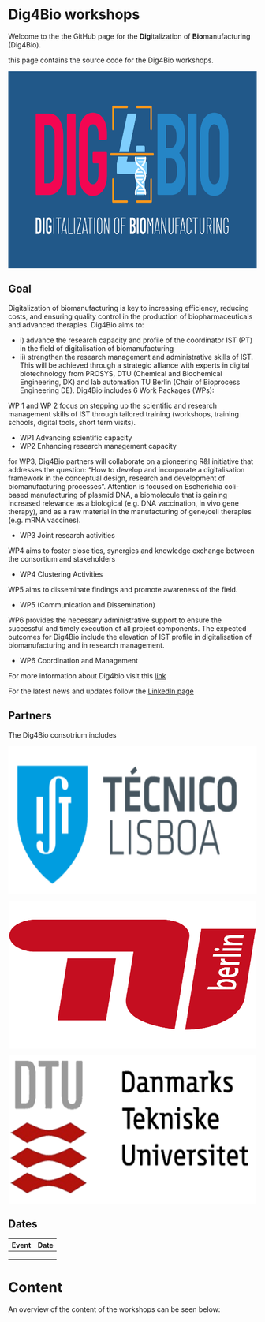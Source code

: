 # Dig4Bio workshops


Welcome to the the GitHub page for the **Dig**italization of **Bio**manufacturing (Dig4Bio).

this page contains the source code for the Dig4Bio workshops.

<img src="media/logo/dig4bio_v2.png" 
        alt="Picture" 
        width="600" 
        height="400" 
        style="display: block; margin: 0 auto" />

## Goal
Digitalization of biomanufacturing is key to increasing efficiency, reducing costs, and ensuring quality control in the production of biopharmaceuticals and advanced therapies. Dig4Bio aims to: 
* i) advance the research capacity and profile of the coordinator IST (PT) in the field of digitalisation of biomanufacturing 
* ii) strengthen the research management and administrative skills of IST. This will be achieved through a strategic alliance with experts in digital biotechnology from PROSYS, DTU (Chemical and Biochemical Engineering, DK) and lab automation TU Berlin (Chair of Bioprocess Engineering DE). 
Dig4Bio includes 6 Work Packages (WPs): 

WP 1 and WP 2 focus on stepping up the scientific and research management skills of IST through tailored training (workshops, training schools, digital tools, short term visits).
* WP1 Advancing scientific capacity
* WP2 Enhancing research management capacity

for WP3, Dig4Bio partners will collaborate on a pioneering R&I initiative that addresses the question: “How to develop and incorporate a digitalisation framework in the conceptual design, research and development of biomanufacturing processes”. Attention is focused on Escherichia coli-based manufacturing of plasmid DNA, a biomolecule that is gaining increased relevance as a biological (e.g. DNA vaccination, in vivo gene therapy), and as a raw material in the manufacturing of gene/cell therapies (e.g. mRNA vaccines). 
* WP3 Joint research activities

WP4 aims to foster close ties, synergies and knowledge exchange between the consortium and stakeholders
* WP4 Clustering Activities

WP5 aims to disseminate findings and promote awareness of the field. 
* WP5 (Communication and Dissemination)

WP6 provides the necessary administrative support to ensure the successful and timely execution of all project components. The expected outcomes for Dig4Bio include the elevation of IST profile in digitalisation of biomanufacturing and in research management.
* WP6 Coordination and Management 

For more information about Dig4bio visit this [link](https://ibb.tecnico.ulisboa.pt/portfolio/dig4bio/)

For the latest news and updates follow the [LinkedIn page](https://www.linkedin.com/company/dig4bio/posts/?feedView=all)

## Partners
The Dig4Bio consotrium includes

<img src="media/logo/IST_logo.png" 
        alt="Picture" 
        width="600" 
        height="300" 
        style="display: block; margin: 0 auto" />

<img src="media/logo/tuberlin_logo.png" 
        alt="Picture" 
        width="500" 
        height="300" 
        style="display: block; margin: 0 auto" />

<img src="media/logo/DTU-logo.png" 
        alt="Picture" 
        width="500" 
        height="300" 
        style="display: block; margin: 0 auto" />


## Dates

| Event | Date |
|-------|------|
|       |      |
|       |      |
|       |      |

# Content

An overview of the content of the workshops can be seen below:

```{tableofcontents}
```
